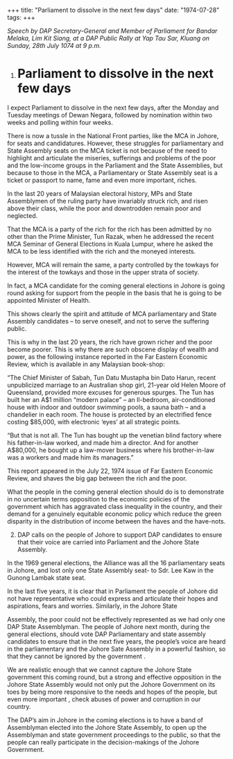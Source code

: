 +++ 
title: "Parliament to dissolve in the next few days"
date: "1974-07-28"
tags:
+++

_Speech by DAP Secretary-General and Member of Parliament for Bandar Melaka, Lim Kit Siang, at a DAP Public Rally at Yap Tau Sar, Kluang on Sunday, 28th July 1074 at 9 p.m._

1. # Parliament to dissolve in the next few days

I expect Parliament to dissolve in the next few days, after the Monday and Tuesday meetings of Dewan Negara, followed by nomination within two weeks and polling within four weeks.</u>

There is now a tussle in the National Front parties, like the MCA in Johore, for seats and candidatures. However, these struggles for parliamentary and State Assembly seats on the MCA ticket is not because of the need to highlight and articulate the miseries, sufferings and problems of the poor and the low-income groups in the Parliament and the State Assemblies, but because to those in the MCA, a Parliamentary or State Assembly seat is a ticket or passport to name, fame and even more important, riches.

In the last 20 years of Malaysian electoral history, MPs and State Assemblymen of the ruling party have invariably struck rich, and risen above their class, while the poor and downtrodden remain poor and neglected.

That the MCA is a party of the rich for the rich has been admitted by no other than the Prime Minister, Tun Razak, when he addressed the recent MCA Seminar of General Elections in Kuala Lumpur, where he asked the MCA to be less identified with the rich and the moneyed interests.

However, MCA will remain the same, a party controlled by the towkays for the interest of the towkays and those in the upper strata of society.

In fact, a MCA candidate for the coming general elections in Johore is going round asking for support from the people in the basis that he is going to be appointed Minister of Health.

This shows clearly the spirit and attitude of MCA parliamentary and State Assembly candidates – to serve oneself, and not to serve the suffering public.

This is why in the last 20 years, the rich have grown richer and the poor become poorer. This is why there are such obscene display of wealth and power, as the following instance reported in the Far Eastern Economic Review, which is available in any Malaysian book-shop:

“The Chief Minister of Sabah, Tun Datu Mustapha bin Dato Harun, recent unpublicized marriage to an Australian shop girl, 21-year old Helen Moore of Queensland, provided more excuses for generous spurges. The Tun has built her an A$1 million “modern palace” – an ll-bedroom, air-conditioned house with indoor and outdoor swimming pools, a sauna bath – and a chandelier in each room. The house is protected by an electrified fence costing $85,000, with electronic ‘eyes’ at all strategic points.

“But that is not all. The Tun has bought up the venetian blind factory where his father-in-law worked, and made him a director. And for another A$80,000, he bought up a law-mover business where his brother-in-law was a workers and made him its managers.”

This report appeared in the July 22, 1974 issue of Far Eastern Economic Review, and shaves the big gap between the rich and the poor.

What the people in the coming general election should do is to demonstrate in no uncertain terms opposition to the economic policies of the government which has aggravated class inequality in the country, and their demand for a genuinely equitable economic policy which reduce the green disparity in the distribution of income between the haves and the have-nots.

2. DAP calls on the people of Johore to support DAP candidates to ensure that their voice are carried into Parliament and the Johore State Assembly.

In the 1969 general elections, the Alliance was all the 16 parliamentary seats in Johore, and lost only one State Assembly seat- to Sdr. Lee Kaw in the Gunong Lambak state seat.

In the last five years, it is clear that in Parliament the people of Johore did not have representative who could express and articulate their hopes and aspirations, fears and worries. Similarly, in the Johore State 

Assembly, the poor could not be effectively represented as we had only one DAP State Assemblyman.
The people of Johore next month, during the general elections, should vote DAP Parliamentary and state assembly candidates to ensure that in the next five years, the people’s voice are heard in the parliamentary and the Johore Sate Assembly in a powerful fashion, so that they cannot be ignored by the government .

We are realistic enough that we cannot capture the Johore State government this coming round, but a strong and effective opposition in the Johore State Assembly would not only put the Johore Government on its toes by being more responsive to the needs and hopes of the people, but even more important , check abuses of power and corruption in our country.

The DAP’s aim in Johore in the coming elections is to have a band of Assemblyman elected into the Johore State Assembly, to open up the Assemblyman and state government proceedings to the public, so that the people can really participate in the decision-makings of the Johore Government.
 
